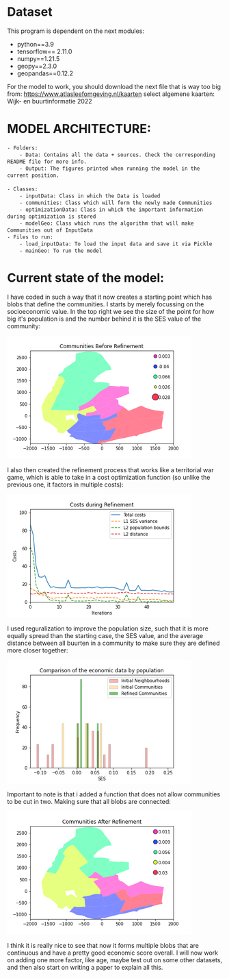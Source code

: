 # Dataset
This program is dependent on the next modules:
- python==3.9
- tensorflow== 2.11.0
- numpy==1.21.5
- geopy==2.3.0
- geopandas==0.12.2

For the model to work, you should download the next file that is way too big from:
https://www.atlasleefomgeving.nl/kaarten
	select algemene kaarten: Wijk- en buurtinformatie 2022
	
# MODEL ARCHITECTURE:

	- Folders:
		- Data: Contains all the data + sources. Check the corresponding README file for more info.
		- Output: The figures printed when running the model in the current position.
		
	- Classes:
		- inputData: Class in which the Data is loaded
		- communities: Class which will form the newly made Communities
		- optimizationData: Class in which the important information during optimization is stored
		- modelGeo: Class which runs the algorithm that will make Communities out of InputData
	- Files to run:
		- load_inputData: To load the input data and save it via Pickle
		- mainGeo: To run the model


# Current state of the model:

I have coded in such a way that it now creates a starting point which has blobs that define the communities. I starts by merely focussing on the socioeconomic value. In the top right we see the size of the point for how big it's population is and the number behind it is the SES value of the community:

![01_CommunitiesBeforeRefinement](/Output/01_CommunitiesBeforeRefinement.png "Communities Before Refinement")

I also then created the refinement process that works like a territorial war game, which is able to take in a cost optimization function (so unlike the previous one, it factors in multiple costs): 

![03_CostOtimizationPlot](/Output/03_CostOtimizationPlot.png "Costs During Refinement")

I used reguralization to improve the population size, such that it is more equally spread than the starting case, the SES value, and the average distance between all buurten in a community to make sure they are defined more closer together:

![04_SESbarplot](/Output/04_SESbarplot.png "Socio-Economic barplot")

Important to note is that i added a function that does not allow communities to be cut in two. Making sure that all blobs are connected: 

![02_CommunitiesAfterRefinement](/Output/02_CommunitiesAfterRefinement.png "Communities After Refinement")

I think it is really nice to see that now it forms multiple blobs that are continuous and have a pretty good economic score overall. I will now work on adding one more factor, like age, maybe test out on some other datasets, and then also start on writing a paper to explain all this.
